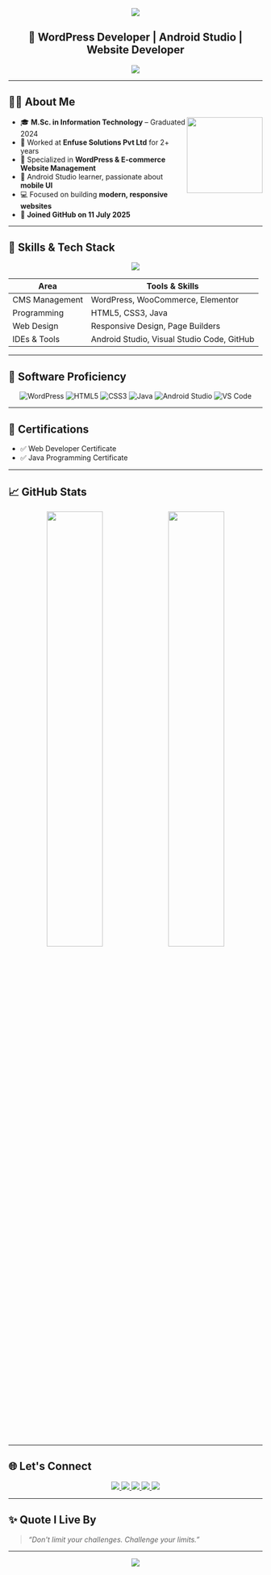 <!-- Stylish GitHub Profile README: Rahil Khan -->

<!-- Top Banner -->
<p align="center">
  <img src="https://capsule-render.vercel.app/api?type=waving&color=00b894&height=180&section=header&text=Rahil%20Khan%20👨‍💻&fontSize=40&fontColor=ffffff" />
</p>

<h2 align="center">🚀 WordPress Developer | Android Studio | Website Developer</h2>

<p align="center">
  <img src="https://readme-typing-svg.herokuapp.com?font=Fira+Code&size=22&pause=1000&color=00b894&center=true&width=435&lines=Web+Developer+%F0%9F%92%BB;WordPress+%F0%9F%96%A5%EF%B8%8F;Android+Studio+Developer+%F0%9F%93%B1;Open+to+Remote+Opportunities" />
</p>

---

## 👨‍🎓 About Me

<img align="right" src="https://media.giphy.com/media/hvRJCLFzcasrR4ia7z/giphy.gif" width="150" />

- 🎓 **M.Sc. in Information Technology** – Graduated 2024  
- 💼 Worked at **Enfuse Solutions Pvt Ltd** for 2+ years  
- 🧰 Specialized in **WordPress & E-commerce Website Management**  
- 📱 Android Studio learner, passionate about **mobile UI**  
- 💻 Focused on building **modern, responsive websites**  
- 📅 **Joined GitHub on 11 July 2025**

---

## 🧠 Skills & Tech Stack

<p align="center">
  <img src="https://skillicons.dev/icons?i=wordpress,html,css,java,androidstudio,vscode,git" />
</p>

| Area             | Tools & Skills                                      |
|------------------|-----------------------------------------------------|
| CMS Management   | WordPress, WooCommerce, Elementor                   |
| Programming      | HTML5, CSS3, Java                                   |
| Web Design       | Responsive Design, Page Builders                    |
| IDEs & Tools     | Android Studio, Visual Studio Code, GitHub          |

---

## 🧰 Software Proficiency

<p align="center">
  <img src="https://img.icons8.com/color/96/wordpress.png" title="WordPress" />
  <img src="https://img.icons8.com/color/96/html-5.png" title="HTML5" />
  <img src="https://img.icons8.com/color/96/css3.png" title="CSS3" />
  <img src="https://img.icons8.com/color/96/java-coffee-cup-logo.png" title="Java" />
  <img src="https://img.icons8.com/color/96/android-studio--v2.png" title="Android Studio" />
  <img src="https://img.icons8.com/color/96/visual-studio-code-2019.png" title="VS Code" />
</p>

---

## 📜 Certifications

- ✅ Web Developer Certificate  
- ✅ Java Programming Certificate  

---

## 📈 GitHub Stats

<p align="center">
  <img src="https://github-readme-stats.vercel.app/api?username=Rahildata9400&show_icons=true&theme=chartreuse-dark" width="47%" />
  <img src="https://github-readme-streak-stats.herokuapp.com/?user=Rahildata9400&theme=chartreuse-dark" width="47%" />
</p>

---

## 🌐 Let's Connect

<p align="center">
  <a href="mailto:Rahilkhan76663@gmail.com">
    <img src="https://img.shields.io/badge/Gmail-D14836?style=for-the-badge&logo=gmail&logoColor=white" />
  </a>
  <a href="https://www.linkedin.com/in/rahil-khan-9421a4211/" target="_blank">
    <img src="https://img.shields.io/badge/LinkedIn-0A66C2?style=for-the-badge&logo=linkedin&logoColor=white" />
  </a>
  <a href="https://github.com/Rahildata9400" target="_blank">
    <img src="https://img.shields.io/badge/GitHub-181717?style=for-the-badge&logo=github&logoColor=white" />
  </a>
  <a href="https://www.hackerrank.com/dashboard" target="_blank">
    <img src="https://img.shields.io/badge/HackerRank-2EC866?style=for-the-badge&logo=hackerrank&logoColor=white" />
  </a>
  <a href="https://www.naukri.com/" target="_blank">
    <img src="https://img.shields.io/badge/Naukri-0072CE?style=for-the-badge&logo=naukri&logoColor=white" />
  </a>
</p>

---

## ✨ Quote I Live By

> _“Don't limit your challenges. Challenge your limits.”_

---

<!-- Footer Wave -->
<p align="center">
  <img src="https://capsule-render.vercel.app/api?type=waving&color=00b894&height=120&section=footer" />
</p>
